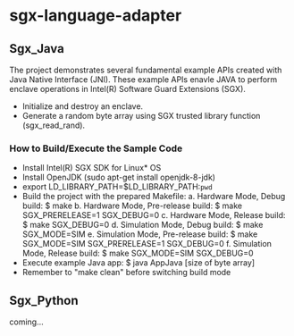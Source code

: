 # sgx-language-adapter

## Sgx_Java

The project demonstrates several fundamental example APIs created with Java Native Interface (JNI). These example APIs enavle JAVA to perform enclave operations in Intel(R) Software Guard Extensions (SGX).
- Initialize and destroy an enclave.
- Generate a random byte array using SGX trusted library function (sgx_read_rand).

### How to Build/Execute the Sample Code

- Install Intel(R) SGX SDK for Linux* OS
- Install OpenJDK (sudo apt-get install openjdk-8-jdk)
- export LD_LIBRARY_PATH=$LD_LIBRARY_PATH:`pwd`
- Build the project with the prepared Makefile:
    a. Hardware Mode, Debug build:
        $ make
    b. Hardware Mode, Pre-release build:
        $ make SGX_PRERELEASE=1 SGX_DEBUG=0
    c. Hardware Mode, Release build:
        $ make SGX_DEBUG=0
    d. Simulation Mode, Debug build:
        $ make SGX_MODE=SIM
    e. Simulation Mode, Pre-release build:
        $ make SGX_MODE=SIM SGX_PRERELEASE=1 SGX_DEBUG=0
    f. Simulation Mode, Release build:
        $ make SGX_MODE=SIM SGX_DEBUG=0
- Execute example Java app:
    $ java AppJava [size of byte array]
- Remember to "make clean" before switching build mode


## Sgx_Python

coming...
